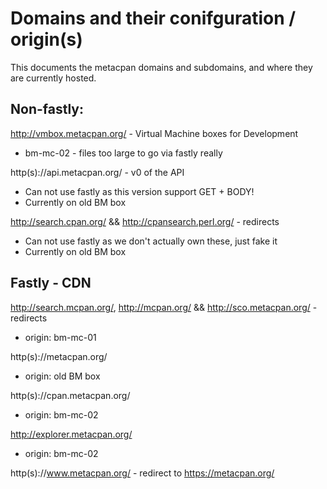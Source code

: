 # Domains and their conifguration / origin(s)

This documents the metacpan domains and subdomains, and where
they are currently hosted.

## Non-fastly:

http://vmbox.metacpan.org/ - Virtual Machine boxes for Development

  * bm-mc-02 - files too large to go via fastly really

http(s)://api.metacpan.org/ - v0 of the API

  * Can not use fastly as this version support GET + BODY!
  * Currently on old BM box

http://search.cpan.org/ && http://cpansearch.perl.org/ - redirects

  * Can not use fastly as we don't actually own these, just fake it
  * Currently on old BM box

## Fastly - CDN

http://search.mcpan.org/, http://mcpan.org/ && http://sco.metacpan.org/ - redirects

 * origin: bm-mc-01

http(s)://metacpan.org/

 * origin: old BM box

http(s)://cpan.metacpan.org/

 * origin: bm-mc-02

http://explorer.metacpan.org/

 * origin: bm-mc-02

http(s)://www.metacpan.org/ - redirect to https://metacpan.org/

